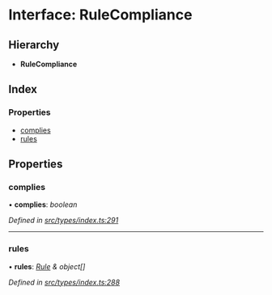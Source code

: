 # Interface: RuleCompliance

## Hierarchy

* **RuleCompliance**

## Index

### Properties

* [complies](rulecompliance.md#complies)
* [rules](rulecompliance.md#rules)

## Properties

###  complies

• **complies**: *boolean*

*Defined in [src/types/index.ts:291](https://github.com/PolymathNetwork/polymesh-sdk/blob/da32f46a/src/types/index.ts#L291)*

___

###  rules

• **rules**: *[Rule](rule.md) & object[]*

*Defined in [src/types/index.ts:288](https://github.com/PolymathNetwork/polymesh-sdk/blob/da32f46a/src/types/index.ts#L288)*
